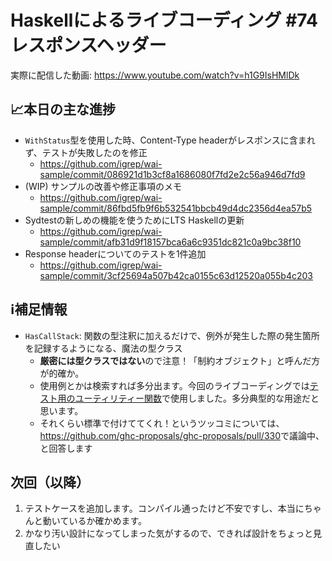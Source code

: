 # Haskellによるライブコーディング #74 レスポンスヘッダー

実際に配信した動画: <https://www.youtube.com/watch?v=h1G9IsHMlDk>

## 📈本日の主な進捗

- `WithStatus`型を使用した時、Content-Type headerがレスポンスに含まれず、テストが失敗したのを修正
    - <https://github.com/igrep/wai-sample/commit/086921d1b3cf8a1686080f7fd2e2c56a946d7fd9>
- (WIP) サンプルの改善や修正事項のメモ
    - <https://github.com/igrep/wai-sample/commit/86fbd5fb9f6b532541bbcb49d4dc2356d4ea57b5>
- Sydtestの新しめの機能を使うためにLTS Haskellの更新
    - <https://github.com/igrep/wai-sample/commit/afb31d9f18157bca6a6c9351dc821c0a9bc38f10>
- Response headerについてのテストを1件追加
    - <https://github.com/igrep/wai-sample/commit/3cf25694a507b42ca0155c63d12520a055b4c203>

## ℹ️補足情報

- `HasCallStack`: 関数の型注釈に加えるだけで、例外が発生した際の発生箇所を記録するようになる、魔法の型クラス
    - **厳密には型クラスではない**ので注意！「制約オブジェクト」と呼んだ方が的確か。
    - 使用例とかは検索すれば多分出ます。今回のライブコーディングでは[テスト用のユーティリティー関数](https://github.com/igrep/wai-sample/commit/3cf25694a507b42ca0155c63d12520a055b4c203)で使用しました。多分典型的な用途だと思います。
    - それくらい標準で付けててくれ！というツッコミについては、<https://github.com/ghc-proposals/ghc-proposals/pull/330>で議論中、と回答します

## 次回（以降）

1. テストケースを追加します。コンパイル通ったけど不安ですし、本当にちゃんと動いているか確かめます。
1. かなり汚い設計になってしまった気がするので、できれば設計をちょっと見直したい
